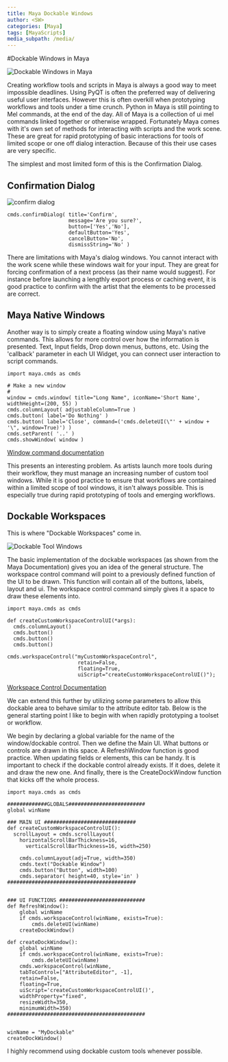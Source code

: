 ```yaml
---
title: Maya Dockable Windows
author: <SW>
categories: [Maya]
tags: [MayaScripts]
media_subpath: /media/
---
```

#Dockable Windows in Maya


![Dockable Windows in Maya](Bare_Dockable.PNG)

Creating workflow tools and scripts in Maya is always a good way to meet impossible deadlines.
Using PyQT is often the preferred way of delivering useful user interfaces.
However this is often overkill when prototyping workflows and tools under a time crunch.
Python in Maya is still pointing to Mel commands, at the end of the day.  All of Maya is a collection of ui mel commands linked together or otherwise wrapped.
Fortunately Maya comes with it's own set of methods for interacting with scripts and the work scene.
These are great for rapid prototyping of basic interactions for tools of limited scope or one off dialog interaction.
Because of this their use cases are very specific.  

The simplest and most limited form of this is the Confirmation Dialog.



## Confirmation Dialog

![confirm dialog](https://help.autodesk.com/cloudhelp/ENU/MayaCRE-Tech-Docs/gfx/confirmExample.gif)

```
cmds.confirmDialog( title='Confirm',
                    message='Are you sure?',
                    button=['Yes','No'],
                    defaultButton='Yes',
                    cancelButton='No',
                    dismissString='No' )
```

There are limitations with Maya's dialog windows.  You cannot interact with the work scene while these windows wait for your input.
They are great for forcing confirmation of a next process (as their name would suggest).
For instance before launching a lengthly export process or caching event, it is good practice to confirm with the artist that the elements to be processed are correct.



## Maya Native Windows

Another way is to simply create a floating window using Maya's native commands.
This allows for more control over how the information is presented.  Text, Input fields, Drop down menus, buttons, etc.
Using the 'callback' parameter in each UI Widget, you can connect user interaction to script commands.

```
import maya.cmds as cmds

# Make a new window
#
window = cmds.window( title="Long Name", iconName='Short Name', widthHeight=(200, 55) )
cmds.columnLayout( adjustableColumn=True )
cmds.button( label='Do Nothing' )
cmds.button( label='Close', command=('cmds.deleteUI(\"' + window + '\", window=True)') )
cmds.setParent( '..' )
cmds.showWindow( window )
```
[Window command documentation](https://help.autodesk.com/cloudhelp/ENU/MayaCRE-Tech-Docs/CommandsPython/window.html)

This presents an interesting problem.  As artists launch more tools during their workflow, they must manage an increasing number of custom tool windows.
While it is good practice to ensure that workflows are contained within a limited scope of tool windows, it isn't always possible.  This is especially true during rapid prototyping of tools and emerging workflows.


## Dockable Workspaces
This is where "Dockable Workspaces" come in.

![Dockable Tool Windows](Bare_Dockable.PNG)

The basic implementation of the dockable workspaces (as shown from the Maya Documentation) gives you an idea of the general structure.
The workspace control command will point to a previously defined function of the UI to be drawn. This function will contain all of the buttons, labels, layout and ui.
The workspace control command simply gives it a space to draw these elements into.

```
import maya.cmds as cmds

def createCustomWorkspaceControlUI(*args):
  cmds.columnLayout()
  cmds.button()
  cmds.button()
  cmds.button()

cmds.workspaceControl("myCustomWorkspaceControl",
                       retain=False,
                       floating=True,
                       uiScript="createCustomWorkspaceControlUI()");
```
[Workspace Control Documentation](https://help.autodesk.com/cloudhelp/ENU/MayaCRE-Tech-Docs/CommandsPython/workspaceControl.html)



We can extend this further by utilizing some parameters to allow this dockable area to behave similar to the attribute editor tab.
Below is the general starting point I like to begin with when rapidly prototyping a toolset or workflow.


We begin by declaring a global variable for the name of the window/dockable control.
Then we define the Main UI. What buttons or controls are drawn in this space.
A RefreshWindow function is good practice. When updating fields or elements, this can be handy. It is important to check if the dockable control already exists.  If it does, delete it and draw the new one.
And finally, there is the CreateDockWindow function that kicks off the whole process.

```
import maya.cmds as cmds

#############GLOBALS#########################
global winName

### MAIN UI ##############################
def createCustomWorkspaceControlUI():
  scrollLayout = cmds.scrollLayout(
    horizontalScrollBarThickness=16,
	  verticalScrollBarThickness=16, width=250)
	
    cmds.columnLayout(adj=True, width=350)
    cmds.text("Dockable Window")
    cmds.button("Button", width=100)
    cmds.separator( height=40, style='in' )
##########################################
    

### UI FUNCTIONS ############################
def RefreshWindow():
    global winName
    if cmds.workspaceControl(winName, exists=True):
        cmds.deleteUI(winName)
    createDockWindow()

def createDockWindow():
    global winName
    if cmds.workspaceControl(winName, exists=True):
        cmds.deleteUI(winName)
    cmds.workspaceControl(winName,
    tabToControl=["AttributeEditor", -1],
    retain=False,
    floating=True,
    uiScript='createCustomWorkspaceControlUI()',
    widthProperty="fixed",
    resizeWidth=350,
    minimumWidth=350)
#############################################

    
winName = "MyDockable"
createDockWindow()
```

I highly recommend using dockable custom tools whenever possible.

